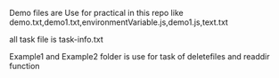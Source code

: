 Demo files are Use for practical in this repo
like demo.txt,demo1.txt,environmentVariable.js,demo1.js,text.txt

all task file is task-info.txt

Example1 and Example2 folder is use for task of deletefiles and readdir function
